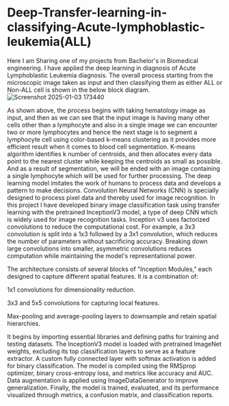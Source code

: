 # Deep-Transfer-learning-in-classifying-Acute-lymphoblastic-leukemia(ALL)

  
Here I am Sharing one of my projects from Bachelor's in Biomedical engineering. I have applied the deep learning in diagnosis of Acute Lymphoblastic Leukemia diagnosis.
The overall process starting from the microscopic image taken as input and then classifying them as either ALL or Non-ALL cell is shown in the below block diagram.
![Screenshot 2025-01-03 173440](https://github.com/user-attachments/assets/20ee34d5-c086-4502-9e33-95383f05b5c1)

As shown above, the process begins with taking hematology image as input, and then as we can see that the input image is having many other cells other than a lymphocyte and also in a single image we can encounter two or more lymphocytes and hence the next stage is to segment 
a lymphocyte cell using color-based k-means clustering as it provides more efficient result when it comes to blood cell segmentation. K-means algorithm identifies k number of centroids, and then allocates every data point to   the nearest cluster while keeping the centroids as small as possible. And as a result of segmentation, we will be ended with an image containing a single lymphocyte which will be used for further processing. The deep learning model imitates the work of humans to process data and develops 
a pattern to make decisions. Convolution Neural Networks (CNN) is specially designed to process pixel data and thereby used for image recognition. In this project I have developed binary image classification task using transfer learning with the pretrained InceptionV3 model, a type of deep CNN which is widely used for image recognition tasks. Inception v3 uses factorized convolutions to reduce the computational cost. For example, a 3x3 convolution is split into a 1x3 followed by a 3x1 convolution, which reduces the number of parameters without sacrificing accuracy. Breaking down large convolutions into smaller, asymmetric convolutions reduces computation while maintaining the model's representational power. 

The architecture consists of several blocks of "Inception Modules," each designed to capture different spatial features. It is a combination of:

1x1 convolutions for dimensionality reduction.

3x3 and 5x5 convolutions for capturing local features.

Max-pooling and average-pooling layers to downsample and retain spatial hierarchies.

It begins by importing essential libraries and defining paths for training and testing datasets. The InceptionV3 model is loaded with pretrained ImageNet weights, excluding its top classification layers to serve as a feature extractor. A custom fully connected layer with softmax activation is added for binary classification. The model is compiled using the RMSprop optimizer, binary cross-entropy loss, and metrics like accuracy and AUC. Data augmentation is applied using ImageDataGenerator to improve generalization. Finally, the model is trained, evaluated, and its performance visualized through metrics, a confusion matrix, and classification reports.

